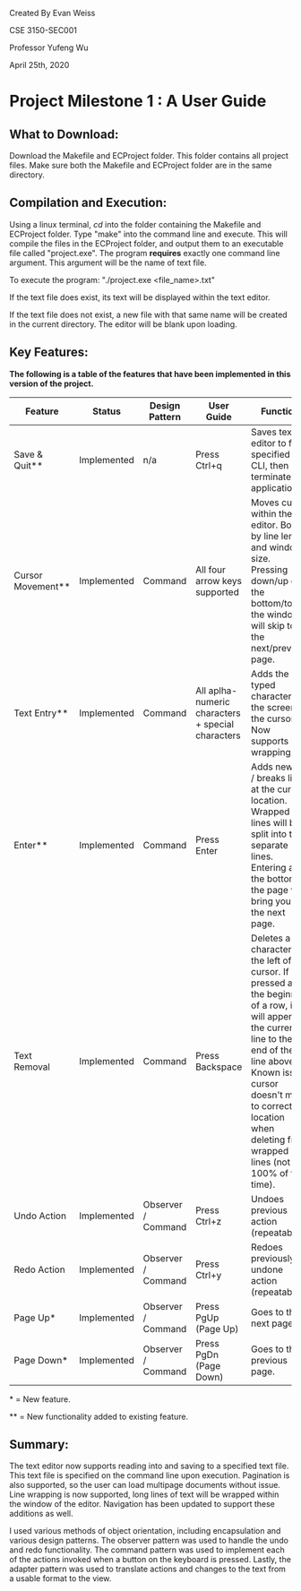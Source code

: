 Created By Evan Weiss

CSE 3150-SEC001

Professor Yufeng Wu

April 25th, 2020

# Project Milestone 1 : A User Guide

## What to Download:
Download the Makefile and ECProject folder. This folder contains all project files. Make sure both the Makefile and ECProject folder
are in the same directory.

## Compilation and Execution:
Using a linux terminal, _cd_ into the folder containing the Makefile and ECProject folder. Type "make" into the command line and
execute. This will compile the files in the ECProject folder, and output them to an executable file called "project.exe". The program __requires__ exactly one command line argument. This argument will be the name of text file.

To execute the program: "./project.exe <file_name>.txt"

If the text file does exist, its text will be displayed within the text editor.

If the text file does not exist, a new file with that same name will be created in the current directory. The editor will be blank upon loading.

## Key Features:
__The following is a table of the features that have been implemented in this version of the project.__

| Feature | Status | Design Pattern | User Guide | Function |
| ------- | ------ | -------------- | ---------- | -------- |
| Save & Quit** | Implemented | n/a | Press Ctrl+q | Saves text in editor to file specified on CLI, then terminates application |
| Cursor Movement** | Implemented | Command | All four arrow keys supported | Moves cursor within the editor. Bound by line length and window size. Pressing down/up on the bottom/top of the window, will skip to the next/previous page. | 
| Text Entry** | Implemented | Command | All aplha-numeric characters + special characters | Adds the typed character to the screen at the cursor. Now supports line wrapping. |
| Enter** | Implemented | Command | Press Enter | Adds newline / breaks line at the cursor location. Wrapped lines will be split into two separate lines. Entering at the bottom of the page will bring you to the next page. |
| Text Removal | Implemented | Command | Press Backspace | Deletes a character to the left of cursor. If pressed at the beginning of a row, it will append the current line to the end of the line above. Known issue: cursor doesn't move to correct location when deleting from wrapped lines (not 100% of the time). | 
| Undo Action | Implemented | Observer / Command | Press Ctrl+z | Undoes previous action (repeatable) |
| Redo Action | Implemented | Observer / Command | Press Ctrl+y | Redoes previously undone action (repeatable) |
| Page Up* | Implemented | Observer / Command | Press PgUp (Page Up) | Goes to the next page. |
| Page Down* | Implemented | Observer / Command | Press PgDn (Page Down) | Goes to the previous page. |

\* = New feature.

\*\* = New functionality added to existing feature.

## Summary:

The text editor now supports reading into and saving to a specified text file. This text file is specified on the command line upon execution. Pagination is also supported, so the user can load multipage documents without issue. Line wrapping is now supported, long lines of text will be wrapped within the window of the editor. Navigation has been updated to support these additions as well. 

I used various methods of object orientation, including encapsulation and various design patterns. The observer pattern was used to handle the undo and redo functionality. The command pattern was used to implement each of the actions invoked when a button on the keyboard is pressed. Lastly, the adapter pattern was used to translate actions and changes to the text from a usable format to the view. 
